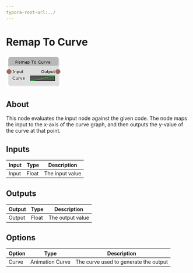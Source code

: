 ```yaml
---
typora-root-url:../
---
```


# Remap To Curve

![Remap-To-Curve](/IMG/Remap-To-Curve.png)

## About

This node evaluates the input node against the given code. The node maps the input to the x-axis of the curve graph, and then outputs the y-value of the curve at that point.

## Inputs

| Input | Type  | Description     |
| ----- | ----- | --------------- |
| Input | Float | The input value |

## Outputs

| Output | Type  | Description      |
| ------ | ----- | ---------------- |
| Output | Float | The output value |

## Options

| Option | Type            | Description                           |
| ------ | --------------- | ------------------------------------- |
| Curve  | Animation Curve | The curve used to generate the output |

